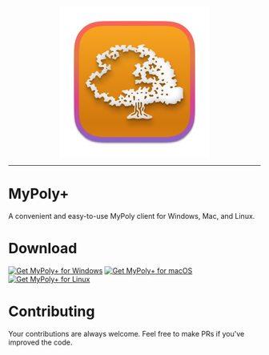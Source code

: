 <p align="center">
<img src="./assets/1024x1024.png" height="300" width="300">
</p>

***

# MyPoly+

A convenient and easy-to-use MyPoly client for Windows, Mac, and Linux.

# Download

<a href="https://workinprogress.com"><img src="https://img.shields.io/badge/Windows%2095-008484?style=for-the-badge&logo=windows95&logoColor=white" alt="Get MyPoly+ for Windows"></a>
<a href="https://workinprogress.com"><img src="[https://img.shields.io/badge/Windows%2095-008484?style=for-the-badge&logo=windows95&logoColor=white](https://img.shields.io/badge/mac%20os-000000?style=for-the-badge&logo=macos&logoColor=F0F0F0)" alt="Get MyPoly+ for macOS"></a>
<a href="https://workinprogress.com"><img src="[https://img.shields.io/badge/Windows%2095-008484?style=for-the-badge&logo=windows95&logoColor=white](https://img.shields.io/badge/Linux-FCC624?style=for-the-badge&logo=linux&logoColor=black)" alt="Get MyPoly+ for Linux"></a>

# Contributing

Your contributions are always welcome. Feel free to make PRs if you've improved the code.
